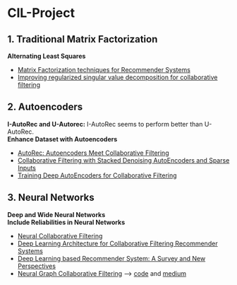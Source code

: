 # CIL-Project

## 1. Traditional Matrix Factorization
  **Alternating Least Squares**

  * [Matrix Factorization techniques for Recommender Systems](https://datajobs.com/data-science-repo/Recommender-Systems-[Netflix].pdf)
  * [Improving regularized singular value decomposition for collaborative filtering](https://www.cs.uic.edu/~liub/KDD-cup-2007/proceedings/Regular-Paterek.pdf)

## 2. Autoencoders
  **I-AutoRec and U-Autorec:** 
  I-AutoRec seems to perform better than U-AutoRec.\
  **Enhance Dataset with Autoencoders**

  * [AutoRec: Autoencoders Meet Collaborative Filtering](http://users.cecs.anu.edu.au/~u5098633/papers/www15.pdf)
  * [Collaborative Filtering with Stacked Denoising AutoEncoders and Sparse Inputs](https://hal.inria.fr/hal-01256422v1/document)
  * [Training Deep AutoEncoders for Collaborative Filtering](https://arxiv.org/pdf/1708.01715.pdf)

## 3. Neural Networks
  **Deep and Wide Neural Networks**\
  **Include Reliabilities in Neural Networks**

  * [Neural Collaborative Filtering](https://arxiv.org/pdf/1708.05031.pdf)
  * [Deep Learning Architecture for Collaborative Filtering Recommender Systems](https://www.researchgate.net/publication/340416554_Deep_Learning_Architecture_for_Collaborative_Filtering_Recommender_Systems)
  * [Deep Learning based Recommender System: A Survey and New Perspectives](https://arxiv.org/pdf/1707.07435.pdf)
  * [Neural Graph Collaborative Filtering](https://arxiv.org/pdf/1905.08108.pdf) --> [code](https://github.com/metahexane/ngcf_pytorch_g61/blob/master/ngcf.py) and [medium](https://medium.com/@yusufnoor_88274/implementing-neural-graph-collaborative-filtering-in-pytorch-4d021dff25f3)
